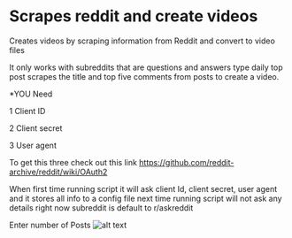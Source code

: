 # Scrapes reddit and create videos

Creates videos by scraping information from Reddit and convert to video files
 
It only works with subreddits that are questions and answers type daily top post scrapes the title and top five comments from posts to create a video.

*YOU Need 

1 Client ID

2 Client secret

3 User agent 

To get this three check out this link
https://github.com/reddit-archive/reddit/wiki/OAuth2

When first time running script it will ask client Id, client secret, user agent and it stores all info to a config file next time running script will not ask any details right now subreddit is default to r/askreddit 

Enter number of Posts
![alt text](https://i.imgur.com/YmWkdaf.png)


